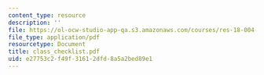 ```yaml
---
content_type: resource
description: ''
file: https://ol-ocw-studio-app-qa.s3.amazonaws.com/courses/res-18-004-the-torch-or-the-firehose-a-guide-to-section-teaching-spring-2009/e27753c2f49f31612dfd8a5a2bed89e1_class_checklist.pdf
file_type: application/pdf
resourcetype: Document
title: class_checklist.pdf
uid: e27753c2-f49f-3161-2dfd-8a5a2bed89e1
---
```

